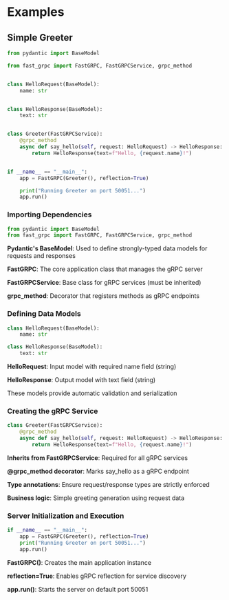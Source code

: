 # Examples

## Simple Greeter

```python
from pydantic import BaseModel

from fast_grpc import FastGRPC, FastGRPCService, grpc_method


class HelloRequest(BaseModel):
    name: str


class HelloResponse(BaseModel):
    text: str


class Greeter(FastGRPCService):
    @grpc_method
    async def say_hello(self, request: HelloRequest) -> HelloResponse:
        return HelloResponse(text=f"Hello, {request.name}!")


if __name__ == "__main__":
    app = FastGRPC(Greeter(), reflection=True)

    print("Running Greeter on port 50051...")
    app.run()
```

### Importing Dependencies

```python
from pydantic import BaseModel
from fast_grpc import FastGRPC, FastGRPCService, grpc_method
```

**Pydantic's BaseModel**: Used to define strongly-typed data models for requests and responses

**FastGRPC**: The core application class that manages the gRPC server

**FastGRPCService**: Base class for gRPC services (must be inherited)

**grpc_method**: Decorator that registers methods as gRPC endpoints

### Defining Data Models

```python
class HelloRequest(BaseModel):
    name: str

class HelloResponse(BaseModel):
    text: str
```

**HelloRequest**: Input model with required name field (string)

**HelloResponse**: Output model with text field (string)

These models provide automatic validation and serialization

### Creating the gRPC Service

```python
class Greeter(FastGRPCService):
    @grpc_method
    async def say_hello(self, request: HelloRequest) -> HelloResponse:
        return HelloResponse(text=f"Hello, {request.name}!")
```

**Inherits from FastGRPCService**: Required for all gRPC services

**@grpc_method decorator**: Marks say_hello as a gRPC endpoint

**Type annotations**: Ensure request/response types are strictly enforced

**Business logic**: Simple greeting generation using request data

### Server Initialization and Execution

```python
if __name__ == "__main__":
    app = FastGRPC(Greeter(), reflection=True)
    print("Running Greeter on port 50051...")
    app.run()
```

**FastGRPC()**: Creates the main application instance

**reflection=True**: Enables gRPC reflection for service discovery

**app.run()**: Starts the server on default port 50051
